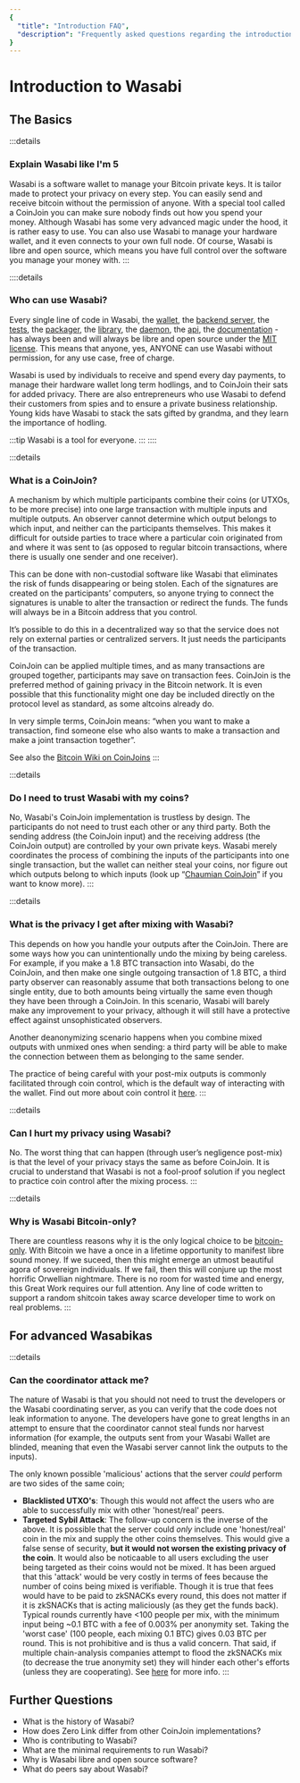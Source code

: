 ```yaml
---
{
  "title": "Introduction FAQ",
  "description": "Frequently asked questions regarding the introduction to Wasabi in general. This is the Wasabi documentation, an archive of knowledge about the open-source, non-custodial and privacy-focused Bitcoin wallet for desktop."
}
---
```


# Introduction to Wasabi

## The Basics

:::details
### Explain Wasabi like I'm 5

Wasabi is a software wallet to manage your Bitcoin private keys.
It is tailor made to protect your privacy on every step.
You can easily send and receive bitcoin without the permission of anyone.
With a special tool called a CoinJoin you can make sure nobody finds out how you spend your money.
Although Wasabi has some very advanced magic under the hood, it is rather easy to use.
You can also use Wasabi to manage your hardware wallet, and it even connects to your own full node.
Of course, Wasabi is libre and open source, which means you have full control over the software you manage your money with.
:::

::::details
### Who can use Wasabi?

Every single line of code in Wasabi, the [wallet](https://github.com/zkSNACKs/WalletWasabi/tree/master/WalletWasabi.Gui), the [backend server](https://github.com/zkSNACKs/WalletWasabi/tree/master/WalletWasabi.Backend), the [tests](https://github.com/zkSNACKs/WalletWasabi/tree/master/WalletWasabi.Tests), the [packager](https://github.com/zkSNACKs/WalletWasabi/tree/master/WalletWasabi.Packager), the [library](https://github.com/zkSNACKs/WalletWasabi/tree/master/WalletWasabi), the [daemon](https://github.com/zkSNACKs/WalletWasabi/tree/master/WalletWasabi.Gui/CommandLine), the [api](https://wasabiwallet.io/swagger/), the [documentation](https://github.com/zkSNACKs/WasabiDoc/tree/master/docs) - has always been and will always be libre and open source under the [MIT license](https://github.com/zkSNACKs/WalletWasabi/blob/master/LICENSE.md).
This means that anyone, yes, ANYONE can use Wasabi without permission, for any use case, free of charge.

Wasabi is used by individuals to receive and spend every day payments, to manage their hardware wallet long term hodlings, and to CoinJoin their sats for added privacy.
There are also entrepreneurs who use Wasabi to defend their customers from spies and to ensure a private business relationship.
Young kids have Wasabi to stack the sats gifted by grandma, and they learn the importance of hodling.

:::tip
Wasabi is a tool for everyone.
:::
::::

:::details
### What is a CoinJoin?

A mechanism by which multiple participants combine their coins (or UTXOs, to be more precise) into one large transaction with multiple inputs and multiple outputs.
An observer cannot determine which output belongs to which input, and neither can the participants themselves.
This makes it difficult for outside parties to trace where a particular coin originated from and where it was sent to (as opposed to regular bitcoin transactions, where there is usually one sender and one receiver).

This can be done with non-custodial software like Wasabi that eliminates the risk of funds disappearing or being stolen.
Each of the signatures are created on the participants’ computers, so anyone trying to connect the signatures is unable to alter the transaction or redirect the funds.
The funds will always be in a Bitcoin address that you control.

It’s possible to do this in a decentralized way so that the service does not rely on external parties or centralized servers.
It just needs the participants of the transaction.

CoinJoin can be applied multiple times, and as many transactions are grouped together, participants may save on transaction fees.
CoinJoin is the preferred method of gaining privacy in the Bitcoin network.
It is even possible that this functionality might one day be included directly on the protocol level as standard, as some altcoins already do.

In very simple terms, CoinJoin means: “when you want to make a transaction, find someone else who also wants to make a transaction and make a joint transaction together”.

See also the [Bitcoin Wiki on CoinJoins](https://en.bitcoin.it/wiki/CoinJoin)
:::

:::details
### Do I need to trust Wasabi with my coins?

No, Wasabi's CoinJoin implementation is trustless by design.
The participants do not need to trust each other or any third party. Both the sending address (the CoinJoin input) and the receiving address (the CoinJoin output) are controlled by your own private keys.
Wasabi merely coordinates the process of combining the inputs of the participants into one single transaction, but the wallet can neither steal your coins, nor figure out which outputs belong to which inputs (look up “[Chaumian CoinJoin](https://github.com/nopara73/ZeroLink#ii-chaumian-coinjoin)” if you want to know more).
:::

:::details
### What is the privacy I get after mixing with Wasabi?
This depends on how you handle your outputs after the CoinJoin.
There are some ways how you can unintentionally undo the mixing by being careless.
For example, if you make a 1.8 BTC transaction into Wasabi, do the CoinJoin, and then make one single outgoing transaction of 1.8 BTC, a third party observer can reasonably assume that both transactions belong to one single entity, due to both amounts being virtually the same even though they have been through a CoinJoin.
In this scenario, Wasabi will barely make any improvement to your privacy, although it will still have a protective effect against unsophisticated observers.

Another deanonymizing scenario happens when you combine mixed outputs with unmixed ones when sending: a third party will be able to make the connection between them as belonging to the same sender.

The practice of being careful with your post-mix outputs is commonly facilitated through coin control, which is the default way of interacting with the wallet.
Find out more about coin control it [here](https://medium.com/@nopara73/coin-control-is-must-learn-if-you-care-about-your-privacy-in-bitcoin-33b9a5f224a2).
:::

:::details
### Can I hurt my privacy using Wasabi?

No.
The worst thing that can happen (through user’s negligence post-mix) is that the level of your privacy stays the same as before CoinJoin.
It is crucial to understand that Wasabi is not a fool-proof solution if you neglect to practice coin control after the mixing process.
:::

:::details
### Why is Wasabi Bitcoin-only?

There are countless reasons why it is the only logical choice to be [bitcoin-only](https://bitcoin-only.com).
With Bitcoin we have a once in a lifetime opportunity to manifest libre sound money.
If we suceed, then this might emerge an utmost beautiful agora of sovereign individuals.
If we fail, then this will conjure up the most horrific Orwellian nightmare.
There is no room for wasted time and energy, this Great Work requires our full attention.
Any line of code written to support a random shitcoin takes away scarce developer time to work on real problems.
:::

## For advanced Wasabikas

:::details
### Can the coordinator attack me?

The nature of Wasabi is that you should not need to trust the developers or the Wasabi coordinating server, as you can verify that the code does not leak information to anyone.
The developers have gone to great lengths in an attempt to ensure that the coordinator cannot steal funds nor harvest information (for example, the outputs sent from your Wasabi Wallet are blinded, meaning that even the Wasabi server cannot link the outputs to the inputs).

The only known possible 'malicious' actions that the server *could* perform are two sides of the same coin;
- **Blacklisted UTXO's**:
Though this would not affect the users who are able to successfully mix with other 'honest/real' peers.
- **Targeted Sybil Attack**:
The follow-up concern is the inverse of the above.
It is possible that the server could *only* include one 'honest/real' coin in the mix and supply the other coins themselves.
This would give a false sense of security, **but it would not worsen the existing privacy of the coin**.
It would also be noticaable to all users excluding the user being targeted as their coins would not be mixed.
It has been argued that this 'attack' would be very costly in terms of fees because the number of coins being mixed is verifiable.
Though it is true that fees would have to be paid to zkSNACKs every round, this does not matter if it is zkSNACKs that is acting maliciously (as they get the funds back).
Typical rounds currently have <100 people per mix, with the minimum input being ~0.1 BTC with a fee of 0.003% per anonymity set.
Taking the 'worst case' (100 people, each mixing 0.1 BTC) gives 0.03 BTC per round.
This is not prohibitive and is thus a valid concern.
That said, if multiple chain-analysis companies attempt to flood the zkSNACKs mix (to decrease the true anonymity set) they will hinder each other's efforts (unless they are cooperating).
See [here](https://github.com/nopara73/ZeroLink/#e-sybil-attack) for more info.
:::

## Further Questions

- What is the history of Wasabi?
- How does Zero Link differ from other CoinJoin implementations?
- Who is contributing to Wasabi?
- What are the minimal requirements to run Wasabi?
- Why is Wasabi libre and open source software?
- What do peers say about Wasabi?
